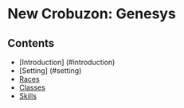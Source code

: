 # New Crobuzon: Genesys
## Contents

<!-- toc -->

- [Introduction] (#introduction)
- [Setting] (#setting)
- [Races](#races)
- [Classes](#classes)
- [Skills](#Skils)

<!-- tocstop -->
